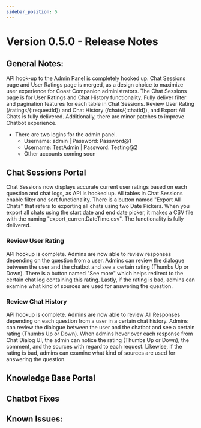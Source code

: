 ```yaml
---
sidebar_position: 5
---
```


# Version 0.5.0 - Release Notes

## General Notes:

API hook-up to the Admin Panel is completely hooked up. Chat Sessions page and User Ratings page is merged, as a design choice to maximize user experience for Coast Companion administrators. The Chat Sessions page is for User Ratings and Chat History functionality. Fully deliver filter and pagination features for each table in Chat Sessions. Review User Rating (/ratings/{:requestId}) and Chat History (/chats/{:chatId}), and Export All Chats is fully delivered. Additionally, there are minor patches to improve Chatbot experience.

- There are two logins for the admin panel.
    - Username: admin | Password: Password@1
    - Username: TestAdmin | Password: Testing@2
    - Other accounts coming soon

## Chat Sessions Portal

Chat Sessions now displays accurate current user ratings based on each question and chat logs, as API is hooked up. All tables in Chat Sessions enable filter and sort functionality. There is a button named "Export All Chats" that refers to exporting all chats using two Date Pickers. When you export all chats using the start date and end date picker, it makes a CSV file with the naming "export_currentDateTime.csv". The functionality is fully delivered.

### Review User Rating 

API hookup is complete. Admins are now able to review responses depending on the question from a user. Admins can review the dialogue between the user and the chatbot and see a certain rating (Thumbs Up or Down). There is a button named "See more" which helps redirect to the certain chat log containing this rating. Lastly, if the rating is bad, admins can examine what kind of sources are used for answering the question.

### Review Chat History 

API hookup is complete. Admins are now able to review All Responses depending on each question from a user in a certain chat history. Admins can review the dialogue between the user and the chatbot and see a certain rating (Thumbs Up or Down). When admins hover over each response from Chat Dialog UI, the admin can notice the rating (Thumbs Up or Down), the comment, and the sources with regard to each request. Likewise, if the rating is bad, admins can examine what kind of sources are used for answering the question.

## Knowledge Base Portal


## Chatbot Fixes


## Known Issues:
